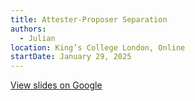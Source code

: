 ```yaml
---
title: Attester-Proposer Separation
authors:
  - Julian
location: King’s College London, Online
startDate: January 29, 2025
---
```


[View slides on Google](https://docs.google.com/presentation/d/1C4Iykpf-zNqCE1TyWxDzzw_A7n52GaUJz01Hw5v-NPo/view)
